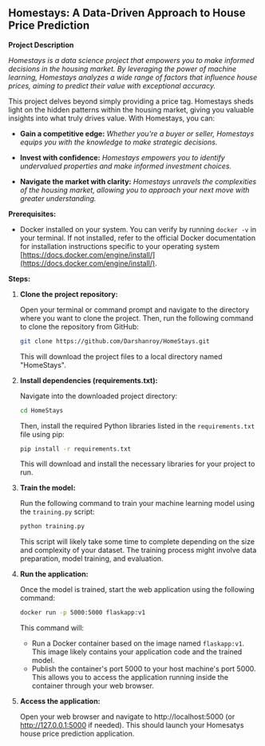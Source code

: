 ## Homestays: A Data-Driven Approach to House Price Prediction

**Project Description**

_Homestays is a data science project that empowers you to make informed decisions in the housing market. By leveraging the power of machine learning, 
Homestays analyzes a wide range of factors that influence house prices, aiming to predict their value with exceptional accuracy._


This project delves beyond simply providing a price tag. Homestays sheds light on the hidden patterns within the housing market,
giving you valuable insights into what truly drives value. With Homestays, you can:

- **Gain a competitive edge:** _Whether you're a buyer or seller, Homestays equips you with the knowledge to make strategic decisions._

- **Invest with confidence:** _Homestays empowers you to identify undervalued properties and make informed investment choices._   

- **Navigate the market with clarity:** _Homestays unravels the complexities of the housing market, allowing you to approach your next move with greater understanding._
                                                                                     

**Prerequisites:**

* Docker installed on your system. You can verify by running `docker -v` in your terminal. If not installed, refer to the official Docker documentation for installation instructions specific to your operating system [https://docs.docker.com/engine/install/](https://docs.docker.com/engine/install/).

**Steps:**

1. **Clone the project repository:**

   Open your terminal or command prompt and navigate to the directory where you want to clone the project. Then, run the following command to clone the repository from GitHub:

   ```bash
   git clone https://github.com/Darshanroy/HomeStays.git
   ```

   This will download the project files to a local directory named "HomeStays".

2. **Install dependencies (requirements.txt):**

   Navigate into the downloaded project directory:

   ```bash
   cd HomeStays
   ```

   Then, install the required Python libraries listed in the `requirements.txt` file using pip:

   ```bash
   pip install -r requirements.txt
   ```

   This will download and install the necessary libraries for your project to run.

3. **Train the model:**

   Run the following command to train your machine learning model using the `training.py` script:

   ```bash
   python training.py
   ```

   This script will likely take some time to complete depending on the size and complexity of your dataset. The training process might involve data preparation, model training, and evaluation.

4. **Run the application:**

   Once the model is trained, start the web application using the following command:

   ```bash
   docker run -p 5000:5000 flaskapp:v1
   ```

   This command will:

   * Run a Docker container based on the image named `flaskapp:v1`. This image likely contains your application code and the trained model.
   * Publish the container's port 5000 to your host machine's port 5000. This allows you to access the application running inside the container through your web browser.

5. **Access the application:**

   Open your web browser and navigate to http://localhost:5000 (or http://127.0.0.1:5000 if needed). This should launch your Homesatys house price prediction application.

